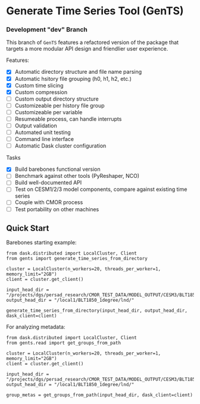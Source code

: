 # **Gen**erate **T**ime **S**eries Tool (GenTS)

### Development "dev" Branch

This branch of `GenTS` features a refactored version of the package that targets a more modular API design and friendlier user experience.

Features:

- [x] Automatic directory structure and file name parsing
- [x] Automatic hsitory file grouping (h0, h1, h2, etc.)
- [x] Custom time slicing
- [x] Custom compression
- [ ] Custom output directory structure
- [ ] Customizeable per history file group
- [ ] Customizeable per variable
- [ ] Resumeable process, can handle interrupts
- [ ] Output validation
- [ ] Automated unit testing
- [ ] Command line interface
- [ ] Automatic Dask cluster configuration

Tasks
- [x] Build barebones functional version
- [ ] Benchmark against other tools (PyReshaper, NCO)
- [ ] Build well-documented API
- [ ] Test on CESM1/2/3 model components, compare against existing time series
- [ ] Couple with CMOR process
- [ ] Test portability on other machines

## Quick Start

Barebones starting example:

```
from dask.distributed import LocalCluster, Client
from gents import generate_time_series_from_directory

cluster = LocalCluster(n_workers=20, threads_per_worker=1, memory_limit="2GB")
client = cluster.get_client()

input_head_dir = "/projects/dgs/persad_research/CMOR_TEST_DATA/MODEL_OUTPUT/CESM3/BLT1850_1degree/lnd/"
output_head_dir = "/local1/BLT1850_1degree/lnd/"

generate_time_series_from_directory(input_head_dir, output_head_dir, dask_client=client)
```

For analyzing metadata:

```
from dask.distributed import LocalCluster, Client
from gents.read import get_groups_from_path

cluster = LocalCluster(n_workers=20, threads_per_worker=1, memory_limit="2GB")
client = cluster.get_client()

input_head_dir = "/projects/dgs/persad_research/CMOR_TEST_DATA/MODEL_OUTPUT/CESM3/BLT1850_1degree/lnd/"
output_head_dir = "/local1/BLT1850_1degree/lnd/"

group_metas = get_groups_from_path(input_head_dir, dask_client=client)
```